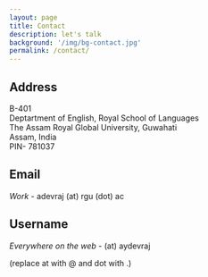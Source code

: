 ```yaml
---
layout: page
title: Contact 
description: let's talk
background: '/img/bg-contact.jpg'
permalink: /contact/
---
```


## Address 

B-401\
Deptartment of English, Royal School of Languages\
The Assam Royal Global University, Guwahati\
Assam, India\
PIN- 781037

## Email

*Work* - adevraj (at) rgu (dot) ac 

## Username 

*Everywhere on the web* - (at) aydevraj
  
(replace at with @ and dot with .)
